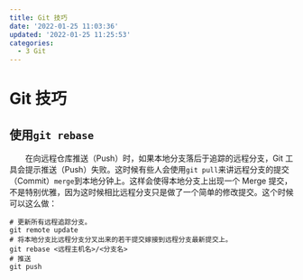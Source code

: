 ```yaml
---
title: Git 技巧
date: '2022-01-25 11:03:36'
updated: '2022-01-25 11:25:53'
categories:
  - 3 Git
---
```



# Git 技巧

## 使用`git rebase`

　　在向远程仓库推送（Push）时，如果本地分支落后于追踪的远程分支，Git 工具会提示推送（Push）失败。这时候有些人会使用`git pull`来讲远程分支的提交（Commit）`merge`到本地分钟上。这样会使得本地分支上出现一个 Merge 提交，不是特别优雅，因为这时候相比远程分支只是做了一个简单的修改提交。这个时候可以这么做：

```shell
# 更新所有远程追踪分支。
git remote update
# 将本地分支比远程分支分叉出来的若干提交嫁接到远程分支最新提交上。
git rebase <远程主机名>/<分支名>
# 推送
git push
```



